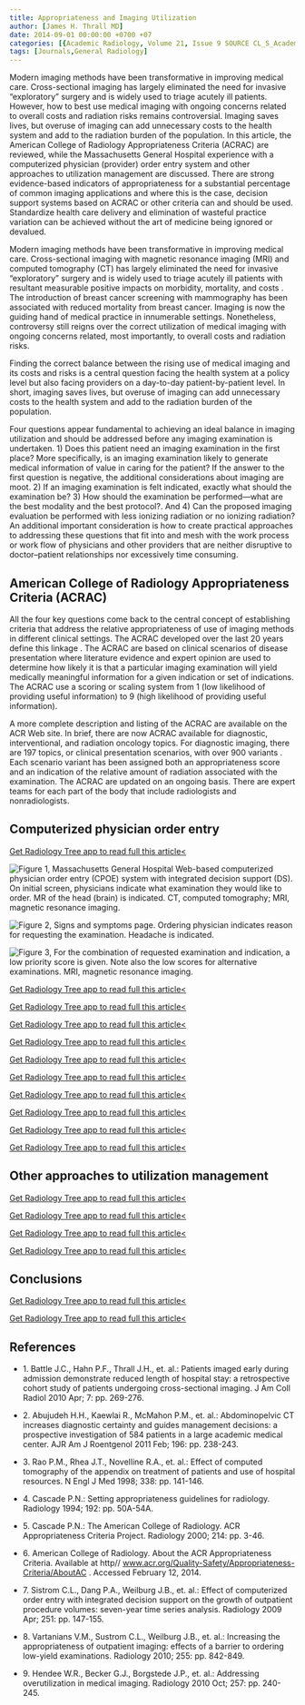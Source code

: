 ```yaml
---
title: Appropriateness and Imaging Utilization
author: [James H. Thrall MD]
date: 2014-09-01 00:00:00 +0700 +07
categories: [{Academic Radiology, Volume 21, Issue 9 SOURCE CL_S_AcademicRadiologyVolume21Issue9 1}]
tags: [Journals,General Radiology]
---
```

Modern imaging methods have been transformative in improving medical care. Cross-sectional imaging has largely eliminated the need for invasive “exploratory” surgery and is widely used to triage acutely ill patients. However, how to best use medical imaging with ongoing concerns related to overall costs and radiation risks remains controversial. Imaging saves lives, but overuse of imaging can add unnecessary costs to the health system and add to the radiation burden of the population. In this article, the American College of Radiology Appropriateness Criteria (ACRAC) are reviewed, while the Massachusetts General Hospital experience with a computerized physician (provider) order entry system and other approaches to utilization management are discussed. There are strong evidence-based indicators of appropriateness for a substantial percentage of common imaging applications and where this is the case, decision support systems based on ACRAC or other criteria can and should be used. Standardize health care delivery and elimination of wasteful practice variation can be achieved without the art of medicine being ignored or devalued.

Modern imaging methods have been transformative in improving medical care. Cross-sectional imaging with magnetic resonance imaging (MRI) and computed tomography (CT) has largely eliminated the need for invasive “exploratory” surgery and is widely used to triage acutely ill patients with resultant measurable positive impacts on morbidity, mortality, and costs . The introduction of breast cancer screening with mammography has been associated with reduced mortality from breast cancer. Imaging is now the guiding hand of medical practice in innumerable settings. Nonetheless, controversy still reigns over the correct utilization of medical imaging with ongoing concerns related, most importantly, to overall costs and radiation risks.

Finding the correct balance between the rising use of medical imaging and its costs and risks is a central question facing the health system at a policy level but also facing providers on a day-to-day patient-by-patient level. In short, imaging saves lives, but overuse of imaging can add unnecessary costs to the health system and add to the radiation burden of the population.

Four questions appear fundamental to achieving an ideal balance in imaging utilization and should be addressed before any imaging examination is undertaken. 1) Does this patient need an imaging examination in the first place? More specifically, is an imaging examination likely to generate medical information of value in caring for the patient? If the answer to the first question is negative, the additional considerations about imaging are moot. 2) If an imaging examination is felt indicated, exactly what should the examination be? 3) How should the examination be performed—what are the best modality and the best protocol?. And 4) Can the proposed imaging evaluation be performed with less ionizing radiation or no ionizing radiation? An additional important consideration is how to create practical approaches to addressing these questions that fit into and mesh with the work process or work flow of physicians and other providers that are neither disruptive to doctor–patient relationships nor excessively time consuming.

## American College of Radiology Appropriateness Criteria (ACRAC)

All the four key questions come back to the central concept of establishing criteria that address the relative appropriateness of use of imaging methods in different clinical settings. The ACRAC developed over the last 20 years define this linkage . The ACRAC are based on clinical scenarios of disease presentation where literature evidence and expert opinion are used to determine how likely it is that a particular imaging examination will yield medically meaningful information for a given indication or set of indications. The ACRAC use a scoring or scaling system from 1 (low likelihood of providing useful information) to 9 (high likelihood of providing useful information).

A more complete description and listing of the ACRAC are available on the ACR Web site. In brief, there are now ACRAC available for diagnostic, interventional, and radiation oncology topics. For diagnostic imaging, there are 197 topics, or clinical presentation scenarios, with over 900 variants . Each scenario variant has been assigned both an appropriateness score and an indication of the relative amount of radiation associated with the examination. The ACRAC are updated on an ongoing basis. There are expert teams for each part of the body that include radiologists and nonradiologists.

## Computerized physician order entry

[Get Radiology Tree app to read full this article<](https://clinicalpub.com/app)

![Figure 1, Massachusetts General Hospital Web-based computerized physician order entry (CPOE) system with integrated decision support (DS). On initial screen, physicians indicate what examination they would like to order. MR of the head (brain) is indicated. CT, computed tomography; MRI, magnetic resonance imaging.](https://storage.googleapis.com/dl.dentistrykey.com/clinical/AppropriatenessandImagingUtilization/0_1s20S1076633214001846.jpg)

![Figure 2, Signs and symptoms page. Ordering physician indicates reason for requesting the examination. Headache is indicated.](https://storage.googleapis.com/dl.dentistrykey.com/clinical/AppropriatenessandImagingUtilization/1_1s20S1076633214001846.jpg)

![Figure 3, For the combination of requested examination and indication, a low priority score is given. Note also the low scores for alternative examinations. MRI, magnetic resonance imaging.](https://storage.googleapis.com/dl.dentistrykey.com/clinical/AppropriatenessandImagingUtilization/2_1s20S1076633214001846.jpg)

[Get Radiology Tree app to read full this article<](https://clinicalpub.com/app)

[Get Radiology Tree app to read full this article<](https://clinicalpub.com/app)

[Get Radiology Tree app to read full this article<](https://clinicalpub.com/app)

[Get Radiology Tree app to read full this article<](https://clinicalpub.com/app)

[Get Radiology Tree app to read full this article<](https://clinicalpub.com/app)

[Get Radiology Tree app to read full this article<](https://clinicalpub.com/app)

[Get Radiology Tree app to read full this article<](https://clinicalpub.com/app)

[Get Radiology Tree app to read full this article<](https://clinicalpub.com/app)

[Get Radiology Tree app to read full this article<](https://clinicalpub.com/app)

[Get Radiology Tree app to read full this article<](https://clinicalpub.com/app)

## Other approaches to utilization management

[Get Radiology Tree app to read full this article<](https://clinicalpub.com/app)

[Get Radiology Tree app to read full this article<](https://clinicalpub.com/app)

[Get Radiology Tree app to read full this article<](https://clinicalpub.com/app)

[Get Radiology Tree app to read full this article<](https://clinicalpub.com/app)

## Conclusions

[Get Radiology Tree app to read full this article<](https://clinicalpub.com/app)

[Get Radiology Tree app to read full this article<](https://clinicalpub.com/app)

## References

- 1\. Battle J.C., Hahn P.F., Thrall J.H., et. al.: Patients imaged early during admission demonstrate reduced length of hospital stay: a retrospective cohort study of patients undergoing cross-sectional imaging. J Am Coll Radiol 2010 Apr; 7: pp. 269-276.


- 2\. Abujudeh H.H., Kaewlai R., McMahon P.M., et. al.: Abdominopelvic CT increases diagnostic certainty and guides management decisions: a prospective investigation of 584 patients in a large academic medical center. AJR Am J Roentgenol 2011 Feb; 196: pp. 238-243.


- 3\. Rao P.M., Rhea J.T., Novelline R.A., et. al.: Effect of computed tomography of the appendix on treatment of patients and use of hospital resources. N Engl J Med 1998; 338: pp. 141-146.


- 4\. Cascade P.N.: Setting appropriateness guidelines for radiology. Radiology 1994; 192: pp. 50A-54A.


- 5\. Cascade P.N.: The American College of Radiology. ACR Appropriateness Criteria Project. Radiology 2000; 214: pp. 3-46.


- 6\.  American College of Radiology. About the ACR Appropriateness Criteria. Available at http//  www.acr.org/Quality-Safety/Appropriateness-Criteria/AboutAC  . Accessed February 12, 2014.


- 7\. Sistrom C.L., Dang P.A., Weilburg J.B., et. al.: Effect of computerized order entry with integrated decision support on the growth of outpatient procedure volumes: seven-year time series analysis. Radiology 2009 Apr; 251: pp. 147-155.


- 8\. Vartanians V.M., Sustrom C.L., Weilburg J.B., et. al.: Increasing the appropriateness of outpatient imaging: effects of a barrier to ordering low-yield examinations. Radiology 2010; 255: pp. 842-849.


- 9\. Hendee W.R., Becker G.J., Borgstede J.P., et. al.: Addressing overutilization in medical imaging. Radiology 2010 Oct; 257: pp. 240-245.